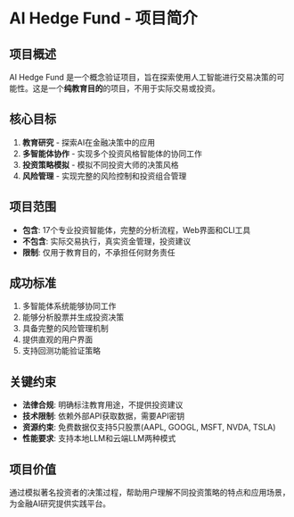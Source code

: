 # AI Hedge Fund - 项目简介

## 项目概述
AI Hedge Fund 是一个概念验证项目，旨在探索使用人工智能进行交易决策的可能性。这是一个**纯教育目的**的项目，不用于实际交易或投资。

## 核心目标
1. **教育研究** - 探索AI在金融决策中的应用
2. **多智能体协作** - 实现多个投资风格智能体的协同工作
3. **投资策略模拟** - 模拟不同投资大师的决策风格
4. **风险管理** - 实现完整的风险控制和投资组合管理

## 项目范围
- **包含**: 17个专业投资智能体，完整的分析流程，Web界面和CLI工具
- **不包含**: 实际交易执行，真实资金管理，投资建议
- **限制**: 仅用于教育目的，不承担任何财务责任

## 成功标准
1. 多智能体系统能够协同工作
2. 能够分析股票并生成投资决策
3. 具备完整的风险管理机制
4. 提供直观的用户界面
5. 支持回测功能验证策略

## 关键约束
- **法律合规**: 明确标注教育用途，不提供投资建议
- **技术限制**: 依赖外部API获取数据，需要API密钥
- **资源约束**: 免费数据仅支持5只股票(AAPL, GOOGL, MSFT, NVDA, TSLA)
- **性能要求**: 支持本地LLM和云端LLM两种模式

## 项目价值
通过模拟著名投资者的决策过程，帮助用户理解不同投资策略的特点和应用场景，为金融AI研究提供实践平台。
